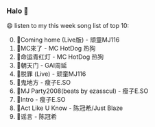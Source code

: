 

### Halo 👋

😄 listen to my this week song list of top 10:

0. 🌈Coming home (Live版) - 顽童MJ116
1. 🌈MC來了 - MC HotDog 热狗
2. 🌈命运青红灯 - MC HotDog 热狗
3. 🌈朝天门 - GAI周延
4. 🌈脱罪 (Live) - 顽童MJ116
5. 🌈鬼地方 - 瘦子E.SO
6. 🌈MJ Party2008(beats by ezasscul) - 瘦子E.SO
7. 🌈Intro - 瘦子E.SO
8. 🌈Act Like U Know - 陈冠希/Just Blaze
9. 🌈谣言 - 陈冠希

